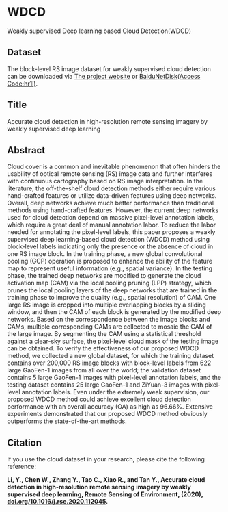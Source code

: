 # WDCD
Weakly supervised Deep learning based Cloud Detection(WDCD)

## Dataset
The block-level RS image dataset for weakly supervised cloud detection can be downloaded via [The project website](https://skyearth.org/publication/project/WDCD/) or [BaiduNetDisk(Access Code:hr1l)](https://pan.baidu.com/s/13i3jMrMPBELc-w3tzhXbpQ).

## Title
Accurate cloud detection in high-resolution remote sensing imagery by weakly supervised deep learning

## Abstract
Cloud cover is a common and inevitable phenomenon that often hinders the usability of optical remote sensing (RS) image data and further interferes with continuous cartography based on RS image interpretation. In the literature, the off-the-shelf cloud detection methods either require various hand-crafted features or utilize data-driven features using deep networks. Overall, deep networks achieve much better performance than traditional methods using hand-crafted features. However, the current deep networks used for cloud detection depend on massive pixel-level annotation labels, which require a great deal of manual annotation labor. To reduce the labor needed for annotating the pixel-level labels, this paper proposes a weakly supervised deep learning-based cloud detection (WDCD) method using block-level labels indicating only the presence or the absence of cloud in one RS image block. In the training phase, a new global convolutional pooling (GCP) operation is proposed to enhance the ability of the feature map to represent useful information (e.g., spatial variance). In the testing phase, the trained deep networks are modified to generate the cloud activation map (CAM) via the local pooling pruning (LPP) strategy, which prunes the local pooling layers of the deep networks that are trained in the training phase to improve the quality (e.g., spatial resolution) of CAM. One large RS image is cropped into multiple overlapping blocks by a sliding window, and then the CAM of each block is generated by the modified deep networks. Based on the correspondence between the image blocks and CAMs, multiple corresponding CAMs are collected to mosaic the CAM of the large image. By segmenting the CAM using a statistical threshold against a clear-sky surface, the pixel-level cloud mask of the testing image can be obtained. To verify the effectiveness of our proposed WDCD method, we collected a new global dataset, for which the training dataset contains over 200,000 RS image blocks with block-level labels from 622 large GaoFen-1 images from all over the world; the validation dataset contains 5 large GaoFen-1 images with pixel-level annotation labels, and the testing dataset contains 25 large GaoFen-1 and ZiYuan-3 images with pixel-level annotation labels. Even under the extremely weak supervision, our proposed WDCD method could achieve excellent cloud detection performance with an overall accuracy (OA) as high as 96.66%. Extensive experiments demonstrated that our proposed WDCD method obviously outperforms the state-of-the-art methods.

## Citation
If you use the cloud dataset in your research, please cite the following reference:

**Li, Y., Chen W., Zhang Y., Tao C., Xiao R., and Tan Y., Accurate cloud detection in high-resolution remote sensing imagery by weakly supervised deep learning, Remote Sensing of Environment, (2020), [doi.org/10.1016/j.rse.2020.112045](https://doi.org/10.1016/j.rse.2020.112045).**
